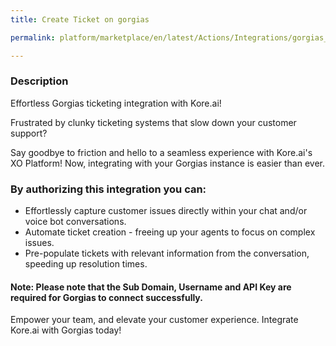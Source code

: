 ```yaml
---
title: Create Ticket on gorgias

permalink: platform/marketplace/en/latest/Actions/Integrations/gorgias_createATicket

---
```


### Description

Effortless Gorgias ticketing integration with Kore.ai!

Frustrated by clunky ticketing systems that slow down your customer support?

Say goodbye to friction and hello to a seamless experience with Kore.ai's XO Platform! Now, integrating with your Gorgias instance is easier than ever.

### By authorizing this integration you can:
- Effortlessly capture customer issues directly within your chat and/or voice bot conversations.
- Automate ticket creation - freeing up your agents to focus on complex issues.
- Pre-populate tickets with relevant information from the conversation, speeding up resolution times.

#### Note: Please note that the Sub Domain, Username and API Key are required for Gorgias to connect successfully.

Empower your team, and elevate your customer experience. Integrate Kore.ai with Gorgias today!
